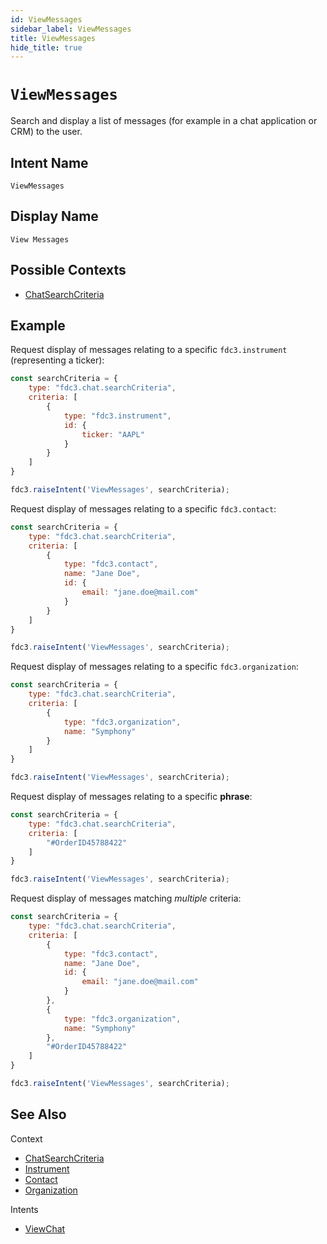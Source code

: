 ```yaml
---
id: ViewMessages
sidebar_label: ViewMessages
title: ViewMessages
hide_title: true
---
```

# `ViewMessages`

Search and display a list of messages (for example in a chat application or CRM) to the user. 

## Intent Name

`ViewMessages`

## Display Name

`View Messages`

## Possible Contexts

* [ChatSearchCriteria](../../context/ref/ChatSearchCriteria)

## Example

Request display of messages relating to a specific `fdc3.instrument` (representing a ticker):
```js
const searchCriteria = {
    type: "fdc3.chat.searchCriteria",
    criteria: [
        {
            type: "fdc3.instrument",
            id: {
                ticker: "AAPL"
            }
        }
    ]
}

fdc3.raiseIntent('ViewMessages', searchCriteria);
```

Request display of messages relating to a specific `fdc3.contact`:

```js
const searchCriteria = {
    type: "fdc3.chat.searchCriteria",
    criteria: [
        {
            type: "fdc3.contact",
            name: "Jane Doe",
            id: {
                email: "jane.doe@mail.com"
            }
        }
    ]
}

fdc3.raiseIntent('ViewMessages', searchCriteria);
```

Request display of messages relating to a specific `fdc3.organization`:

```js
const searchCriteria = {
    type: "fdc3.chat.searchCriteria",
    criteria: [
        {
            type: "fdc3.organization",
            name: "Symphony"
        }
    ]
}

fdc3.raiseIntent('ViewMessages', searchCriteria);
```

Request display of messages relating to a specific **phrase**:

```js
const searchCriteria = {
    type: "fdc3.chat.searchCriteria",
    criteria: [
        "#OrderID45788422"
    ]
}

fdc3.raiseIntent('ViewMessages', searchCriteria);
```

Request display of messages matching _multiple_ criteria:
```js
const searchCriteria = {
    type: "fdc3.chat.searchCriteria",
    criteria: [
        {
            type: "fdc3.contact",
            name: "Jane Doe",
            id: {
                email: "jane.doe@mail.com"
            }
        },
        {
            type: "fdc3.organization",
            name: "Symphony"
        },
        "#OrderID45788422"
    ]
}

fdc3.raiseIntent('ViewMessages', searchCriteria);
```

## See Also

Context

* [ChatSearchCriteria](../../context/ref/ChatSearchCriteria)
* [Instrument](../../context/ref/Instrument)
* [Contact](../../context/ref/Contact)
* [Organization](../../context/ref/Organization)

Intents

* [ViewChat](ViewChat)